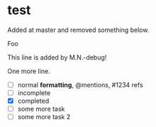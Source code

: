 test
====

Added at master and removed something below.

Foo

This line is added by M.N.-debug!

One more line.

- [ ] normal **formatting**, @mentions, #1234 refs
- [ ] incomplete
- [x] completed
- [ ] some more task
- [ ] some more task 2
